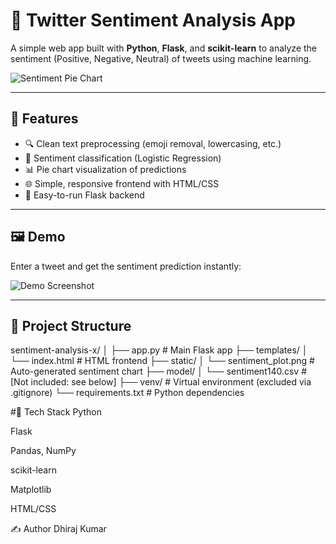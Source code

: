 # 🧠 Twitter Sentiment Analysis App

A simple web app built with **Python**, **Flask**, and **scikit-learn** to analyze the sentiment (Positive, Negative, Neutral) of tweets using machine learning.

![Sentiment Pie Chart](static/sentiment_plot.png)

---

## 📌 Features

- 🔍 Clean text preprocessing (emoji removal, lowercasing, etc.)
- 💬 Sentiment classification (Logistic Regression)
- 📊 Pie chart visualization of predictions
- 🌐 Simple, responsive frontend with HTML/CSS
- 🚀 Easy-to-run Flask backend

---

## 🖼️ Demo

Enter a tweet and get the sentiment prediction instantly:

![Demo Screenshot](static/demo_screenshot.png)

---

## 📂 Project Structure
sentiment-analysis-x/
│
├── app.py # Main Flask app
├── templates/
│ └── index.html # HTML frontend
├── static/
│ └── sentiment_plot.png # Auto-generated sentiment chart
├── model/
│ └── sentiment140.csv # [Not included: see below]
├── venv/ # Virtual environment (excluded via .gitignore)
└── requirements.txt # Python dependencies


#🔧 Tech Stack
Python

Flask

Pandas, NumPy

scikit-learn

Matplotlib

HTML/CSS

✍️ Author
Dhiraj Kumar
